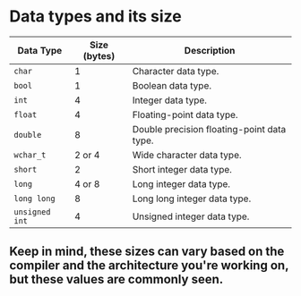 # Data types and its size
| Data Type    | Size (bytes) | Description                                    |
|--------------|--------------|------------------------------------------------|
| `char`       | 1            | Character data type.                           |
| `bool`       | 1            | Boolean data type.                             |
| `int`        | 4            | Integer data type.                             |
| `float`      | 4            | Floating-point data type.                      |
| `double`     | 8            | Double precision floating-point data type.     |
| `wchar_t`    | 2 or 4       | Wide character data type.                      |
| `short`      | 2            | Short integer data type.                       |
| `long`       | 4 or 8       | Long integer data type.                        |
| `long long`  | 8            | Long long integer data type.                   |
| `unsigned int`| 4            | Unsigned integer data type.                    |

Keep in mind, these sizes can vary based on the compiler and the architecture you're working on, but these values are commonly seen.
---
